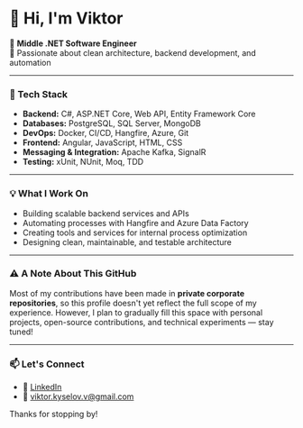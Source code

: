 # 👋 Hi, I'm Viktor

🎯 **Middle .NET Software Engineer**  
💼 Passionate about clean architecture, backend development, and automation 

---

### 🧰 Tech Stack
- **Backend:** C#, ASP.NET Core, Web API, Entity Framework Core  
- **Databases:** PostgreSQL, SQL Server, MongoDB  
- **DevOps:** Docker, CI/CD, Hangfire, Azure, Git  
- **Frontend:** Angular, JavaScript, HTML, CSS  
- **Messaging & Integration:** Apache Kafka, SignalR  
- **Testing:** xUnit, NUnit, Moq, TDD  

---

### 💡 What I Work On
- Building scalable backend services and APIs  
- Automating processes with Hangfire and Azure Data Factory  
- Creating tools and services for internal process optimization  
- Designing clean, maintainable, and testable architecture  

---

### ⚠️ A Note About This GitHub
Most of my contributions have been made in **private corporate repositories**, so this profile doesn't yet reflect the full scope of my experience. However, I plan to gradually fill this space with personal projects, open-source contributions, and technical experiments — stay tuned!

---

### 📫 Let's Connect
- 💼 [LinkedIn](https://www.linkedin.com/in/volesik/)
- 💌 viktor.kyselov.v@gmail.com

Thanks for stopping by!
